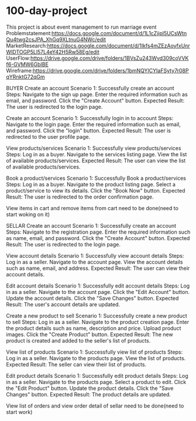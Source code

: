 # 100-day-project
This project is about event management to run marriage event
Problemstatement:https://docs.google.com/document/d/1L1cZjipl5UCsWtnQu4twg2csJPA_XhGq9XLtnuG4NWc/edit
MarketResearch:https://docs.google.com/document/d/1Ikfs4mZEzAoyfxUnrWIDTOGP5Ll57L4eY42H5Rw58Eg/edit
UserFlow:https://drive.google.com/drive/folders/1BVsZu243Wvd309coVVKf6-GVMW6GbIBE
Wireframe:https://drive.google.com/drive/folders/1bmNQYICYIaFSyty7r08PqYRnktG72qGm

BUYER
Create an account
Scenario 1: Successfully create an account
Steps:
      Navigate to the sign up page.
      Enter the required information such as email, and password.
      Click the "Create Account" button.
Expected Result:
      The user is redirected to the login page.

Create an account
Scenario 1: Successfully login in to account
Steps:
      Navigate to the login page.
      Enter the required information such as email, and password.
      Click the "login" button.
Expected Result:
      The user is redirected to the user profile page.

View products/services
Scenario 1: Successfully view products/services
Steps:
      Log in as a buyer.
      Navigate to the services listing page.
      View the list of available products/services.
Expected Result:
      The user can view the list of available products/services.

Book a product/services
Scenario 1: Successfully Book a product/services
Steps:
      Log in as a buyer.
      Navigate to the product listing page.
      Select a product/service to view its details.
      Click the "Book Now" button.
Expected Result:
      The user is redirected to the order confirmation page.

View items in cart and remove items from cart need to be done(need to start woking on it)

SELLAR
Create an account
Scenario 1: Successfully create an account
Steps:
      Navigate to the registration page.
      Enter the required information such as name, email, and password.
      Click the "Create Account" button.
Expected Result:
      The user is redirected to the login page.
      
      
View account details
Scenario 1: Successfully view account details
Steps:
      Log in as a seller.
      Navigate to the account page.
      View the account details such as name, email, and address.
Expected Result:
      The user can view their account details.


Edit account details
Scenario 1: Successfully edit account details
Steps:
      Log in as a seller.
      Navigate to the account page.
      Click the "Edit Account" button.
      Update the account details.
      Click the "Save Changes" button.
Expected Result:
      The user's account details are updated.


Create a new product to sell
Scenario 1: Successfully create a new product to sell
Steps:
      Log in as a seller.
      Navigate to the product creation page.
      Enter the product details such as name, description and price.
      Upload product images.
      Click the "Create Product" button.
Expected Result:
      The new product is created and added to the seller's list of products.

View list of products
Scenario 1: Successfully view list of products
Steps:
      Log in as a seller.
      Navigate to the products page.
      View the list of products.
Expected Result:
      The seller can view their list of products.

Edit product details
Scenario 1: Successfully edit product details
Steps:
      Log in as a seller.
      Navigate to the products page.
      Select a product to edit.
      Click the "Edit Product" button.
      Update the product details.
      Click the "Save Changes" button.
Expected Result:
    The product details are updated.

View list of orders and view order detail of sellar need to be done(need to start work)
